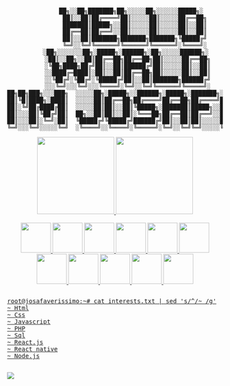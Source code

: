 <div align="center">
<pre>
         ██╗░░██╗███████╗██╗░░░░░██╗░░░░░░█████╗░
           ██║░░██║██╔════╝██║░░░░░██║░░░░░██╔══██╗
           ███████║█████╗░░██║░░░░░██║░░░░░██║░░██║
           ██╔══██║██╔══╝░░██║░░░░░██║░░░░░██║░░██║
           ██║░░██║███████╗███████╗███████╗╚█████╔╝
           ╚═╝░░╚═╝╚══════╝╚══════╝╚══════╝░╚════╝░
      ░██╗░░░░░░░██╗░█████╗░██████╗░██╗░░░░░██████╗░
       ░██║░░██╗░░██║██╔══██╗██╔══██╗██║░░░░░██╔══██╗
       ░╚██╗████╗██╔╝██║░░██║██████╔╝██║░░░░░██║░░██║
       ░░████╔═████║░██║░░██║██╔══██╗██║░░░░░██║░░██║
       ░░╚██╔╝░╚██╔╝░╚█████╔╝██║░░██║███████╗██████╔╝
       ░░░╚═╝░░░╚═╝░░░╚════╝░╚═╝░░╚═╝╚══════╝╚═════╝░
██╗██╗███╗░░░███╗  ░░░░░██╗░█████╗░░██████╗░█████╗░███████╗░█████╗░
██║╚█║████╗░████║  ░░░░░██║██╔══██╗██╔════╝██╔══██╗██╔════╝██╔══██╗
██║░╚╝██╔████╔██║  ░░░░░██║██║░░██║╚█████╗░███████║█████╗░░███████║
██║░░░██║╚██╔╝██║  ██╗░░██║██║░░██║░╚═══██╗██╔══██║██╔══╝░░██╔══██║
██║░░░██║░╚═╝░██║  ╚█████╔╝╚█████╔╝██████╔╝██║░░██║██║░░░░░██║░░██║
╚═╝░░░╚═╝░░░░░╚═╝  ░╚════╝░░╚════╝░╚═════╝░╚═╝░░╚═╝╚═╝░░░░░╚═╝░░╚═╝           
</pre>
</div>

<div align="center">
  <a href="https://github.com/josafaverissimo">
  <img height="180em" src="https://github-readme-stats.vercel.app/api?username=josafaverissimo&show_icons=true&theme=tokyonight&include_all_commits=true&count_private=true"/>
  <img height="180em" src="https://github-readme-stats.vercel.app/api/top-langs/?username=josafaverissimo&layout=compact&langs_count=7&theme=tokyonight"/>
</div>
<br>
<div align="center">
  <img src="https://cdn.jsdelivr.net/gh/devicons/devicon/icons/html5/html5-original.svg" width="70" />
  <img src="https://cdn.jsdelivr.net/gh/devicons/devicon/icons/css3/css3-original.svg" width="70" />
  <img src="https://cdn.jsdelivr.net/gh/devicons/devicon/icons/javascript/javascript-original.svg" width="70" />
  <img src="https://cdn.jsdelivr.net/gh/devicons/devicon/icons/php/php-original.svg" width="70" />
  <img src="https://cdn.jsdelivr.net/gh/devicons/devicon/icons/nodejs/nodejs-original.svg" width="70" />
  <img src="https://cdn.jsdelivr.net/gh/devicons/devicon/icons/python/python-original.svg" width="70" />
  <img src="https://cdn.jsdelivr.net/gh/devicons/devicon/icons/mysql/mysql-original.svg" width="70" />
  <img src="https://cdn.jsdelivr.net/gh/devicons/devicon/icons/postgresql/postgresql-original.svg" width="70" />
  <img src="https://cdn.jsdelivr.net/gh/devicons/devicon/icons/bash/bash-original.svg" width="70" />
  <img src="https://cdn.jsdelivr.net/gh/devicons/devicon/icons/linux/linux-original.svg" width="70" />
  <img src="https://cdn.jsdelivr.net/gh/devicons/devicon/icons/git/git-original.svg" width="70" />
</div>

##

<pre>
root@josafaverissimo:~# cat interests.txt | sed 's/^/~ /g'
~ Html
~ Css
~ Javascript
~ PHP
~ Sql
~ React.js
~ React native
~ Node.js
</pre>

##

<div>
   	<a href="https://www.linkedin.com/in/josafaverissimo/" target="_blank"><img src="https://img.shields.io/badge/LinkedIn-0077B5?style=for-the-badge&logo=linkedin&logoColor=white" target="_blank"/></a>
</div>
